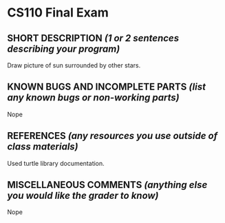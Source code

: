 # CS110 Final Exam

## SHORT DESCRIPTION *(1 or 2 sentences describing your program)*
Draw picture of sun surrounded by other stars. 

## KNOWN BUGS AND INCOMPLETE PARTS *(list any known bugs or non-working parts)*
Nope

## REFERENCES *(any resources you use outside of class materials)*
Used turtle library documentation.

## MISCELLANEOUS COMMENTS *(anything else you would like the grader to know)*
Nope
